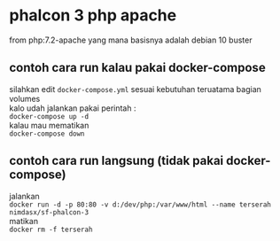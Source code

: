 # phalcon 3 php apache
from php:7.2-apache yang mana basisnya adalah debian 10 buster
## contoh cara run kalau pakai docker-compose
silahkan edit `docker-compose.yml` sesuai kebutuhan 
teruatama bagian volumes  
kalo udah jalankan pakai perintah :  
`docker-compose up -d`  
kalau mau mematikan  
`docker-compose down`
## contoh cara run langsung (tidak pakai docker-compose)
jalankan  
`docker run -d -p 80:80 -v d:/dev/php:/var/www/html --name terserah nimdasx/sf-phalcon-3` \
matikan  
`docker rm -f terserah`